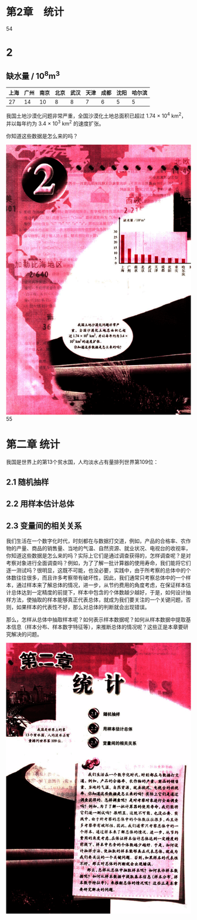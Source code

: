 # 第2章　统计

54

# 2

##  缺水量 / 10<sup>8</sup>m<sup>3</sup>

| 上海 | 广州 | 南京 | 北京 | 武汉 | 天津 | 成都 | 沈阳 | 哈尔滨 |
|---|---|---|---|---|---|---|---|---|
| 27 | 14 | 10 | 8 | 8 | 7 | 6 | 5 | 5 |


我国土地沙漠化问题非常严重，全国沙漠化土地总面积已超过 1.74 × 10<sup>4</sup> km<sup>2</sup>，并以每年约为 3.4 × 10<sup>3</sup> km<sup>2</sup> 的速度扩张。

你知道这些数据是怎么来的吗？


![54](../../book/人教版高中数学A版必修3/人教版高中数学A版必修3_54.png)
55

# 第二章 统计

我国是世界上的第13个贫水国，人均淡水占有量排列世界第109位：

## 2.1 随机抽样

## 2.2 用样本估计总体

## 2.3 变量间的相关关系

我们生活在一个数字化时代，时刻都在与数据打交道，例如，产品的合格率、农作物的产量、商品的销售量、当地的气温、自然资源、就业状况、电视台的收视率，你知道这些数据是怎么来的吗？实际上它们是通过调查获得的，怎样调查呢？是对考察对象进行全面调查吗？例如，为了了解一批计算器的使用寿命，我们能将它们逐一测试吗？很明显，这既不可能，也没必要，实践中，由于所考察的总体中的个体数往往很多，而且许多考察带有破坏性，因此，我们通常只考察总体中的一个样本，通过样本来了解总体的情况，进一步，从节约费用的角度考虑，在保证样本估计总体达到一定精度的前提下，样本中包含的个体数越少越好，于是，如何设计抽样方法，使抽取的样本能够真正代表总体，就成为我们要关注的一个关键问题，否则，如果样本的代表性不好，那么对总体的判断就会出现错误。

那么，怎样从总体中抽取样本呢？如何表示样本数据呢？如何从样本数据中提取基本信息（样本分布、样本数字特征等），来推断总体的情况呢？这些正是本章要研究解决的问题。


![55](../../book/人教版高中数学A版必修3/人教版高中数学A版必修3_55.png)
